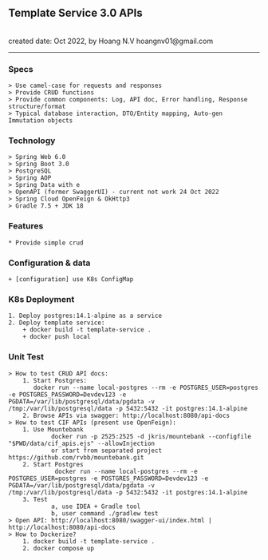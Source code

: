 <h2>Template Service 3.0 APIs</h2>
<br>created date: Oct 2022, by Hoang N.V hoangnv01@gmail.com

********************************************************************************************************* 
### Specs
    > Use camel-case for requests and responses 
    > Provide CRUD functions
    > Provide common components: Log, API doc, Error handling, Response structure/format
    > Typical database interaction, DTO/Entity mapping, Auto-gen Immutation objects

### Technology
	> Spring Web 6.0
    > Spring Boot 3.0
	> PostgreSQL
	> Spring AOP
	> Spring Data with e
	> OpenAPI (former SwaggerUI) - current not work 24 Oct 2022
	> Spring Cloud OpenFeign & OkHttp3
    > Gradle 7.5 + JDK 18 

### Features
	* Provide simple crud 

### Configuration & data
	+ [configuration] use K8s ConfigMap

### K8s Deployment
    1. Deploy postgres:14.1-alpine as a service
    2. Deploy template service:
        + docker build -t template-service .
        + docker push local
    
### Unit Test
	> How to test CRUD API docs:  
	    1. Start Postgres: 
           docker run --name local-postgres --rm -e POSTGRES_USER=postgres -e POSTGRES_PASSWORD=Devdev123 -e PGDATA=/var/lib/postgresql/data/pgdata -v /tmp:/var/lib/postgresql/data -p 5432:5432 -it postgres:14.1-alpine
        2. Browse APIs via swagger: http://localhost:8080/api-docs
    > How to test CIF APIs (present use OpenFeign):
        1. Use Mountebank
                docker run -p 2525:2525 -d jkris/mountebank --configfile "$PWD/data/cif_apis.ejs" --allowInjection
                or start from separated project  https://github.com/rvbb/mountebank.git
        2. Start Postgres
                 docker run --name local-postgres --rm -e POSTGRES_USER=postgres -e POSTGRES_PASSWORD=Devdev123 -e PGDATA=/var/lib/postgresql/data/pgdata -v /tmp:/var/lib/postgresql/data -p 5432:5432 -it postgres:14.1-alpine
        3. Test
                a, use IDEA + Gradle tool
                b, user command ./gradlew test                        
    > Open API: http://localhost:8080/swagger-ui/index.html | http://localhost:8080/api-docs
    > How to Dockerize?
        1. docker build -t template-service .
        2. docker compose up
    
    
